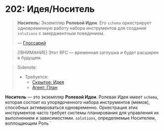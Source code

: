 # 202: Идея/Носитель

> **Носитель:** Экземпляр **Ролевой Идеи**. Его `schema` оркестрирует одновременную работу набора инструментов для создания `solutions` с эмерджентным поведением.
> 
> — [Глоссарий](./000_glossary.md)

> [!ВНИМАНИЕ]
> Этот RFC — временная заглушка и будет расширен в будущем.

> Sidenote:
> 
> - Требуется:
>   - [Скрытое: Идея](./001_concept_idea.md)
>   - [Агент: План](./109_agent_plan.md)

**Носитель** — это экземпляр **Ролевой Идеи**. Ролевая Идея имеет `schema`, которая состоит из упорядоченного набора инструментов (мемов), способных активироваться одновременно. Оркестрация этих инструментов часто требует системы планирования для управления их выполнением и зависимостями. `solutions`, определяемые Носителем, воплощающим Роль `